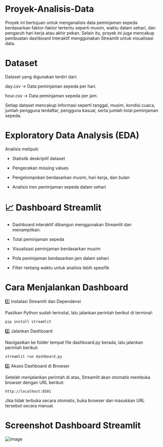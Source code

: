 # Proyek-Analisis-Data
Proyek ini bertujuan untuk menganalisis data peminjaman sepeda berdasarkan faktor-faktor tertentu seperti musim, waktu dalam sehari, dan pengaruh hari kerja atau akhir pekan. Selain itu, proyek ini juga mencakup pembuatan dashboard interaktif menggunakan Streamlit untuk visualisasi data.
# Dataset
Dataset yang digunakan terdiri dari:

day.csv → Data peminjaman sepeda per hari.

hour.csv → Data peminjaman sepeda per jam.

Setiap dataset mencakup informasi seperti tanggal, musim, kondisi cuaca, jumlah pengguna terdaftar, pengguna kasual, serta jumlah total peminjaman sepeda.
# Exploratory Data Analysis (EDA)
 Analisis meliputi:

- Statistik deskriptif dataset

- Pengecekan missing values

- Pengelompokan berdasarkan musim, hari kerja, dan bulan

- Analisis tren peminjaman sepeda dalam sehari

# 📈 Dashboard Streamlit

- Dashboard interaktif dibangun menggunakan Streamlit dan menampilkan:

- Total peminjaman sepeda

- Visualisasi peminjaman berdasarkan musim

- Pola peminjaman berdasarkan jam dalam sehari

- Filter rentang waktu untuk analisis lebih spesifik

# Cara Menjalankan Dashboard

1️⃣ Instalasi Streamlit dan Dependensi

Pastikan Python sudah terinstal, lalu jalankan perintah berikut di terminal:

```shell
pip install streamlit
```

2️⃣ Jalankan Dashboard

Navigasikan ke folder tempat file dashboard.py berada, lalu jalankan perintah berikut:

```shell
streamlit run dashboard.py
```

3️⃣ Akses Dashboard di Browser

Setelah menjalankan perintah di atas, Streamlit akan otomatis membuka browser dengan URL berikut:

```shell
http://localhost:8501
```

Jika tidak terbuka secara otomatis, buka browser dan masukkan URL tersebut secara manual.

# Screenshot Dashboard Streamlit
![image](https://github.com/user-attachments/assets/07bd6e4d-53c8-4b2d-9c1b-186fc29c2a4e)




